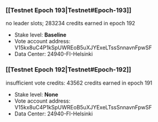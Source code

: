 ### [[Testnet Epoch 193|Testnet#Epoch-193]]
no leader slots; 283234 credits earned in epoch 192
* Stake level: **Baseline**
* Vote account address: V15kx8uC4P1kSpUWREoB5uXJYExeLTssSnnavnFpwSF
* Data Center: 24940-FI-Helsinki
### [[Testnet Epoch 192|Testnet#Epoch-192]]
insufficient vote credits: 43562 credits earned in epoch 191
* Stake level: **None**
* Vote account address: V15kx8uC4P1kSpUWREoB5uXJYExeLTssSnnavnFpwSF
* Data Center: 24940-FI-Helsinki